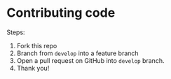 # Contributing code
Steps:  
1. Fork this repo  
2. Branch from `develop` into a feature branch  
3. Open a pull request on GitHub into `develop` branch.  
4. Thank you!  
